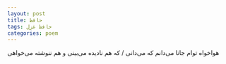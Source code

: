 ```yaml
---
layout: post
title: حافظ
tags: حافظ غزل
categories: poem
---
```


هواخواه توام جانا می‌دانم که می‌دانی / که هم نادیده می‌بینی و هم ننوشته می‌خواهی
